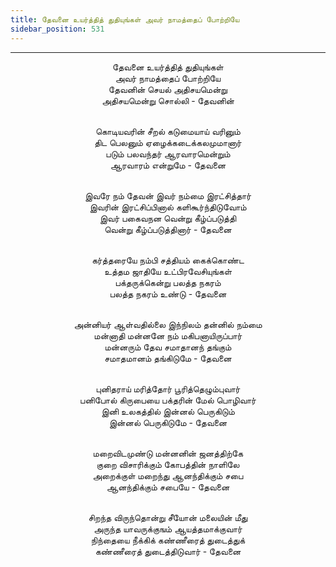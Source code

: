 ```yaml
---
title: தேவனை உயர்த்தித் துதியுங்கள் அவர் நாமத்தைப் போற்றியே
sidebar_position: 531
---
```


---
<center>
தேவனை உயர்த்தித் துதியுங்கள்<br/>
அவர் நாமத்தைப் போற்றியே<br/>
தேவனின் செயல் அதிசயமென்று<br/>
அதிசயமென்று சொல்லி - தேவனின்<br/><br/>

கொடியவரின் சீறல் கடுமையாய் வரினும்<br/>
திட பெலனும் ஏழைக்கடைக்கலமுமானார்<br/>
படும் பலவந்தர் ஆரவாரமென்றும்<br/>
ஆரவாரம் என்றுமே - தேவனை<br/><br/>

இவரே நம் தேவன் இவர் நம்மை இரட்சித்தார்<br/>
இவரின் இரட்சிப்பினால் களிகூர்ந்திடுவோம்<br/>
இவர் பகைவநன வென்று கீழ்ப்படுத்தி<br/>
வென்று கீழ்ப்படுத்தினார் - தேவனை<br/><br/>

கர்த்தரையே நம்பி சத்தியம் கைக்கொண்ட<br/>
உத்தம ஜாதியே உட்பிரவேசியுங்கள்<br/>
பக்தருக்கென்று பலத்த நகரம்<br/>
பலத்த நகரம் உண்டு - தேவனை<br/><br/>

அன்னியர் ஆள்வதில்லை இந்நிலம் தன்னில் நம்மை<br/>
மன்னாதி மன்னனே நம் மகிபனாயிருப்பார்<br/>
மன்னரும் தேவ சமாதானந் தங்கும்<br/>
சமாதமானம் தங்கிடுமே - தேவனை<br/><br/>

புனிதராய் மரித்தோர் பூரித்தெழும்புவார்<br/>
பனிபோல் கிருபையை பக்தரின் மேல் பொழிவார்<br/>
இனி உலகத்தில் இன்னல் பெருகிடும்<br/>
இன்னல் பெருகிடுமே - தேவனை<br/><br/>

மறைவிடமுண்டு மன்னனின் ஜனத்திற்கே<br/>
குறை விசாரிக்கும் கோபத்தின் நாளிலே<br/>
அறைக்குள் மறைந்து ஆனந்திக்கும் சபை<br/>
ஆனந்திக்கும் சபையே - தேவனை<br/><br/>

சிறந்த விருந்தொன்று சீயோன் மலையின் மீது<br/>
அருந்த யாவருக்குஙம் ஆயத்தமாக்குவார்<br/>
நிந்தையை நீக்கிக் கண்ணீரைத் துடைத்துக்<br/>
கண்ணீரைத் துடைத்திடுவார் - தேவனை
</center>